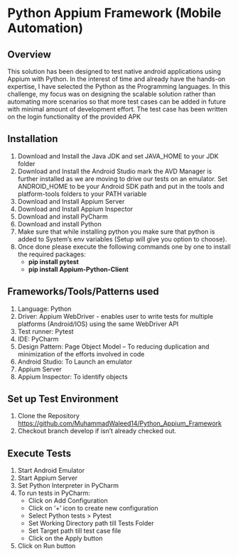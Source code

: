 # Python Appium Framework (Mobile Automation)
## Overview
This solution has been designed to test native android applications using Appium with Python. In the interest of time and already have the hands-on expertise, I have selected the Python as the Programming languages.  In this challenge, my focus was on designing the scalable solution rather than automating more scenarios so that more test cases can be added in future with minimal amount of development effort. The test case has been written on the login functionality of the provided APK
## Installation
1.	Download and Install the Java JDK and set JAVA_HOME to your JDK folder
2.	Download and Install the Android Studio mark the AVD Manager is further installed as we are moving to drive our tests on an emulator. Set ANDROID_HOME to be your Android SDK path and put in the tools and platform-tools folders to your PATH variable 
3.	Download and Install Appium Server
4.	Download and Install Appium Inspector
5.	Download and install PyCharm
6.	Download and install Python
7.	Make sure that while installing python you make sure that python is added to System’s env variables (Setup will give you option to choose).
8.	Once done please execute the following commands one by one to install the required packages:
    * **pip install pytest**
    * **pip install Appium-Python-Client**
## Frameworks/Tools/Patterns used
1.  Language: Python
2. 	Driver: Appium WebDriver - enables user to write tests for multiple platforms (Android/IOS) using the same WebDriver API
3.	Test runner: Pytest
4.	IDE: PyCharm
5.	Design Pattern: Page Object Model – To reducing duplication and minimization of the efforts involved in code
6.	Android Studio: To Launch an emulator
7.	Appium Server
8.	Appium Inspector: To identify objects
## Set up Test Environment
1.	Clone the Repository https://github.com/MuhammadWaleed14/Python_Appium_Framework
2.	Checkout branch develop if isn’t already checked out.
## Execute Tests 
1.	Start Android Emulator
2.	Start Appium Server
3.	Set Python Interpreter in PyCharm
4.	To run tests in PyCharm:
     * Click on Add Configuration
     * Click on ‘+’ icon to create new configuration
     * Select Python tests > Pytest
     * Set Working Directory path till Tests Folder
     * Set Target path till test case file
     * Click on the Apply button
5.	Click on Run button

